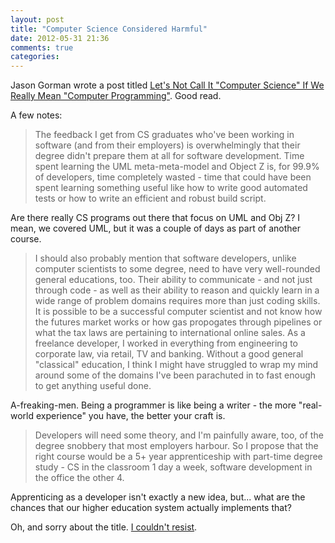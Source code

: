 ```yaml
---
layout: post
title: "Computer Science Considered Harmful"
date: 2012-05-31 21:36
comments: true
categories: 
---
```


Jason Gorman wrote a post titled [Let's Not Call It "Computer Science" If We Really Mean "Computer Programming"][jg]. Good read.

A few notes:

> The feedback I get from CS graduates who've been working in software (and from
> their employers) is overwhelmingly that their degree didn't prepare them at
> all for software development. Time spent learning the UML meta-meta-model and
> Object Z is, for 99.9% of developers, time completely wasted - time that could
> have been spent learning something useful like how to write good automated
> tests or how to write an efficient and robust build script.

Are there really CS programs out there that focus on UML and Obj Z? I mean, we
covered UML, but it was a couple of days as part of another course.

> I should also probably mention that software developers, unlike computer
> scientists to some degree, need to have very well-rounded general educations,
> too. Their ability to communicate - and not just through code - as well as
> their ability to reason and quickly learn in a wide range of problem domains
> requires more than just coding skills. It is possible to be a successful
> computer scientist and not know how the futures market works or how gas
> propogates through pipelines or what the tax laws are pertaining to
> international online sales. As a freelance developer, I worked in everything
> from engineering to corporate law, via retail, TV and banking. Without a good
> general "classical" education, I think I might have struggled to wrap my mind
> around some of the domains I've been parachuted in to fast enough to get
> anything useful done.

A-freaking-men. Being a programmer is like being a writer - the more "real-world
experience" you have, the better your craft is.

> Developers will need some theory, and I'm painfully aware, too, of the degree
> snobbery that most employers harbour. So I propose that the right course would
> be a 5+ year apprenticeship with part-time degree study - CS in the classroom
> 1 day a week, software development in the office the other 4.

Apprenticing as a developer isn't exactly a new idea, but... what are the
chances that our higher education system actually implements that?

Oh, and sorry about the title. [I couldn't resist][goto].


[jg]: http://codemanship.co.uk/parlezuml/blog/?postid=1109
[goto]: https://en.wikipedia.org/wiki/Considered_harmful
